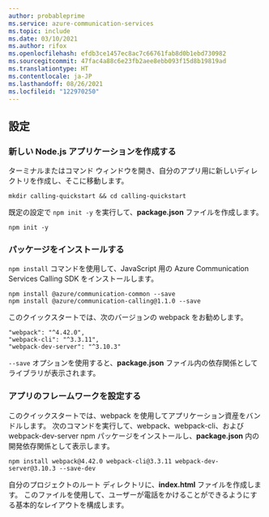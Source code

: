```yaml
---
author: probableprime
ms.service: azure-communication-services
ms.topic: include
ms.date: 03/10/2021
ms.author: rifox
ms.openlocfilehash: efdb3ce1457ec8ac7c66761fab8d0b1ebd730982
ms.sourcegitcommit: 47fac4a88c6e23fb2aee8ebb093f15d8b19819ad
ms.translationtype: HT
ms.contentlocale: ja-JP
ms.lasthandoff: 08/26/2021
ms.locfileid: "122970250"
---
```

## <a name="setting-up"></a>設定

### <a name="create-a-new-nodejs-application"></a>新しい Node.js アプリケーションを作成する

ターミナルまたはコマンド ウィンドウを開き、自分のアプリ用に新しいディレクトリを作成し、そこに移動します。

```console
mkdir calling-quickstart && cd calling-quickstart
```

既定の設定で `npm init -y` を実行して、**package.json** ファイルを作成します。

```console
npm init -y
```

### <a name="install-the-package"></a>パッケージをインストールする

`npm install` コマンドを使用して、JavaScript 用の Azure Communication Services Calling SDK をインストールします。

```console
npm install @azure/communication-common --save
npm install @azure/communication-calling@1.1.0 --save
```

このクイックスタートでは、次のバージョンの webpack をお勧めします。

```console
"webpack": "^4.42.0",
"webpack-cli": "^3.3.11",
"webpack-dev-server": "^3.10.3"
```

`--save` オプションを使用すると、**package.json** ファイル内の依存関係としてライブラリが表示されます。

### <a name="set-up-the-app-framework"></a>アプリのフレームワークを設定する

このクイックスタートでは、webpack を使用してアプリケーション資産をバンドルします。 次のコマンドを実行して、webpack、webpack-cli、および webpack-dev-server npm パッケージをインストールし、**package.json** 内の開発依存関係として表示します。

```console
npm install webpack@4.42.0 webpack-cli@3.3.11 webpack-dev-server@3.10.3 --save-dev
```

自分のプロジェクトのルート ディレクトリに、**index.html** ファイルを作成します。 このファイルを使用して、ユーザーが電話をかけることができるようにする基本的なレイアウトを構成します。
